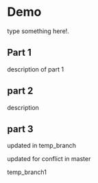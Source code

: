 # Demo

type something here!.

## Part 1

description of part 1

## part 2

description

## part 3

updated in temp_branch

updated for conflict in master

temp_branch1
